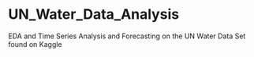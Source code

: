 # UN_Water_Data_Analysis
EDA and Time Series Analysis and Forecasting on the UN Water Data Set found on Kaggle
